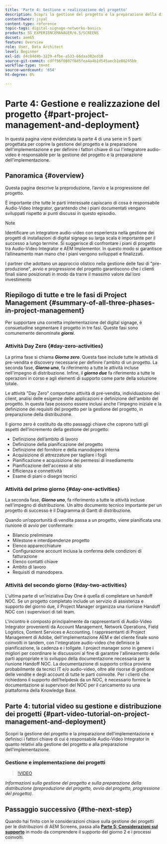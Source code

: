 ```yaml
---
title: 'Parte 4: Gestione e realizzazione del progetto'
description: Scopri la gestione del progetto e la preparazione della distribuzione (preproduzione del progetto, avvio del progetto, progressione del progetto) per AEM Screens.
contentOwner: jsyal
content-type: reference
topic-tags: digital-signage-networks-basics
products: SG_EXPERIENCEMANAGER/6.5/SCREENS
docset: aem65
feature: Overview
role: User, Data Architect
level: Beginner
exl-id: d4c84d4b-3229-4fbe-a533-66daa382ed10
source-git-commit: cdff56f0807f6d5fea4a4b1d545aecb1e80245bb
workflow-type: tm+mt
source-wordcount: '654'
ht-degree: 0%

---
```


# Parte 4: Gestione e realizzazione del progetto {#part-project-management-and-deployment}

In questa pagina viene evidenziata la parte 4 di una serie in 5 parti progettata per coprire la gestione del progetto e la preparazione dell&#39;implementazione e per definire i fattori chiave di cui l&#39;integratore audio-video è responsabile per la gestione del progetto e la preparazione dell&#39;implementazione.

## Panoramica {#overview}

Questa pagina descrive la preproduzione, l’avvio e la progressione del progetto.

È importante che tutte le parti interessate capiscano di cosa è responsabile Audio-Video Integrator, garantendo che i piani documentati vengano sviluppati rispetto ai punti discussi in questo episodio.

>[!NOTE]
>
>Identificare un integratore audio-video con esperienza nella gestione dei progetti di installazioni di digital signage su larga scala è importante per il successo a lungo termine. Si suggerisce di confrontare i piani di progetto tra Audio-Video Integrator e AEM Implementor. In questo modo si garantisce l’allineamento man mano che i piani vengono sviluppati e finalizzati.
>
>I partner che adottano un approccio olistico nella gestione delle fasi di &quot;pre-produzione&quot;, avvio e progressione del progetto garantiscono che i clienti finali siano posizionati in modo da trarre il massimo valore dal loro investimento

## Riepilogo di tutte e tre le fasi di Project Management {#summary-of-all-three-phases-in-project-management}

Per supportare una corretta implementazione del digital signage, è consuetudine segmentare il progetto in tre fasi. Queste fasi sono comunemente denominate ***giorni***.

### Attività Day Zero {#day-zero-activities}

La prima fase si chiama ***Giorno zero***. Questa fase include tutte le attività di pre-vendita e discovery necessarie per definire l&#39;ambito di un progetto. La seconda fase, ***Giorno uno***, fa riferimento a tutte le attività incluse nell&#39;impegno di distribuzione. Infine, il ***giorno due*** fa riferimento a tutte le operazioni in corso e agli elementi di supporto come parte della soluzione totale.

Le attività &quot;Day Zero&quot; comportano attività di pre-vendita, individuazione dei client, analisi delle esigenze delle applicazioni e definizione dell&#39;ambito del progetto. In questa fase possono essere inclusi anche l&#39;impegno iniziale e la definizione dei requisiti del progetto per la gestione del progetto, in preparazione della distribuzione.

Il giorno zero è costituito da otto passaggi chiave che coprono tutti gli aspetti dell’incremento della gestione del progetto:

* Definizione dell’ambito di lavoro
* Definizione della pianificazione del progetto
* Definizione del fornitore e della manodopera interna
* Acquisizione di attrezzature per tagliare i fogli
* Pianificazione e acquisizione dei permessi di insediamento
* Pianificazione dell&#39;accesso al sito
* Efficienza e connettività
* Esame di piani o disegni tecnici

### Attività del primo giorno {#day-one-activities}

La seconda fase, ***Giorno uno***, fa riferimento a tutte le attività incluse nell&#39;impegno di distribuzione. Un altro documento tecnico importante per un progetto di successo è il Diagramma di Gantt di distribuzione.

Quando un’opportunità di vendita passa a un progetto, viene pianificata una riunione di avvio per confermare:

* Bilancio preliminare
* Milestone e interdipendenze progetto
* Elenco apparecchiature
* Configurazione account inclusa la conferma delle condizioni di fatturazione
* Elenco contatti chiave
* Ambito di lavoro
* Requisiti di manodopera.

### Attività del secondo giorno {#day-two-activities}

L&#39;ultima parte di un&#39;iniziativa Day One è quella di completare un handoff NOC. Se un progetto completato include un servizio di assistenza e supporto del giorno due, il Project Manager organizza una riunione Handoff NOC con i supervisori di tali team.

L&#39;incontro è composto principalmente da rappresentanti di Audio-Video Integrator provenienti da Account Management, Network Operations, Field Logistics, Content Services e Accounting. I rappresentanti di Project Management di Adobe, dell&#39;implementazione AEM e del cliente finale sono coinvolti in tandem, con l&#39;integratore audio-video che definisce la pianificazione, la cadenza e i tollgate. I project manager sono in genere i migliori per coordinare le discussioni al fine di garantire l&#39;allineamento delle parti appropriate e lo sviluppo della documentazione necessaria per la riunione Handoff NOC. La documentazione di supporto critica proviene probabilmente da tecnici IT e/o audio-video, oltre alle risorse di gestione delle vendite e degli account di tutte le parti coinvolte. Per i clienti che richiedono il supporto dell’helpdesk da un NOC, è necessario fornire la documentazione ai supervisori del NOC per il caricamento su una piattaforma della Knowledge Base.

## Parte 4: tutorial video su gestione e distribuzione dei progetti {#part-video-tutorial-on-project-management-and-deployment}

Scopri la gestione del progetto e la preparazione dell’implementazione e definisci i fattori chiave di cui è responsabile Audio-Video Integrator in quanto relativi alla gestione del progetto e alla preparazione dell’implementazione.

### Gestione e implementazione dei progetti

>[!VIDEO](https://video.tv.adobe.com/v/36980?captions=ita)

*Informazioni sulla gestione del progetto e sulla preparazione della distribuzione (preproduzione del progetto, avvio del progetto, progressione del progetto).*

## Passaggio successivo {#the-next-step}

Quando hai finito con le considerazioni chiave sulla gestione dei progetti per le distribuzioni di AEM Screens, passa alla **[Parte 5: Considerazioni sul supporto](support-considerations.md)** in modo da comprendere il supporto del giorno 2 e i processi coinvolti.
